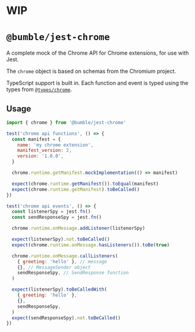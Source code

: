 # WIP

# `@bumble/jest-chrome`

A complete mock of the Chrome API for Chrome extensions, for use
with Jest.

The `chrome` object is based on schemas from the Chromium
project.

TypeScript support is built in. Each function and event is typed
using the types from [`@types/chrome`](https://www.npmjs.com/package/@types/chrome).

## Usage

```javascript
import { chrome } from '@bumble/jest-chrome'

test('chrome api functions', () => {
  const manifest = {
    name: 'my chrome extension',
    manifest_version: 2,
    version: '1.0.0',
  }

  chrome.runtime.getManifest.mockImplementation(() => manifest)

  expect(chrome.runtime.getManifest()).toEqual(manifest)
  expect(chrome.runtime.getManifest).toBeCalled()
})

test('chrome api events', () => {
  const listenerSpy = jest.fn()
  const sendResponseSpy = jest.fn()

  chrome.runtime.onMessage.addListener(listenerSpy)

  expect(listenerSpy).not.toBeCalled()
  expect(chrome.runtime.onMessage.hasListeners()).toBe(true)

  chrome.runtime.onMessage.callListeners(
    { greeting: 'hello' }, // message
    {}, // MessageSender object
    sendResponseSpy, // SendResponse function
  )

  expect(listenerSpy).toBeCalledWith(
    { greeting: 'hello' },
    {},
    sendResponseSpy,
  )
  expect(sendResponseSpy).not.toBeCalled()
})
```
